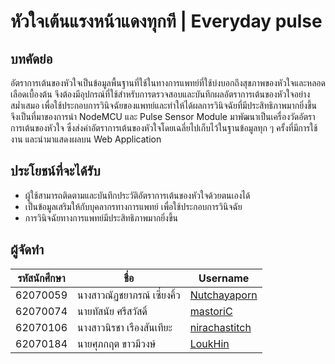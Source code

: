# หัวใจเต้นแรงหน้าแดงทุกที | Everyday pulse

## บทคัดย่อ
อัตราการเต้นของหัวใจเป็นข้อมูลพื้นฐานที่ใช้ในทางการแพทย์ที่ใช้บ่งบอกถึงสุขภาพของหัวใจและหลอดเลือดเบื้องต้น จึงต้องมีอุปกรณ์ที่ใช้สำหรับการตรวจสอบและบันทึกผลอัตราการเต้นของหัวใจอย่างสม่ำเสมอ เพื่อใช้ประกอบการวินิจฉัยของแพทย์และทำให้ได้ผลการวินิจฉัยที่มีประสิทธิภาพมากยิ่งขึ้น จึงเป็นที่มาของการนำ NodeMCU และ Pulse Sensor Module มาพัฒนาเป็นเครื่องวัดอัตราการเต้นของหัวใจ ซึ่งส่งค่าอัตราการเต้นของหัวใจโดยเฉลี่ยไปเก็บไว้ในฐานข้อมูลทุก ๆ ครั้งที่มีการใช้งาน และนำมาแสดงผลบน Web Application

## ประโยชน์ที่จะได้รับ
- ผู้ใช้สามารถติดตามและบันทึกประวัติอัตราการเต้นของหัวใจด้วยตนเองได้
- เป็นข้อมูลเสริมให้กับบุคลากรทางการแพทย์ เพื่อใช้ประกอบการวินิจฉัย
- การวินิจฉัยทางการแพทย์มีประสิทธิภาพมากยิ่งขึ้น

## ผู้จัดทำ
|รหัสนักศึกษา| ชื่อ |Username|
|--|--|--|
|62070059|นางสาวณัฏชยาภรณ์ เซี่ยงคิ้ว|[Nutchayaporn](https://github.com/Nutchayaporn)|
|62070074|นายทัสนัย ศรีสวัสดิ์|[mastoriC](https://github.com/mastoriC)|
|62070106|นางสาวนิรชา เรืองสันเทียะ|[nirachastitch](https://github.com/nirachastitch)|
|62070184|นายศุภกฤต ขาวมีวงษ์|[LoukHin](https://github.com/LoukHin)|